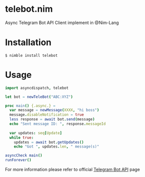 # telebot.nim
Async Telegram Bot API Client implement in @Nim-Lang

Installation
============
```
$ nimble install telebot
```

Usage
=====
```nim
import asyncdispatch, telebot

let bot = newTeleBot("ABC:XYZ")

proc main() {.async.} =
  var message = newMessage(XXXX, "hi boss")
  message.disableNotification = true
  less response = await bot.send(message)
  echo "Sent message ID: ", response.messageId
  
  var updates: seq[Update]
  while true:
    updates = await bot.getUpdates()
    echo "Got ", updates.len, " message(s)"

asyncCheck main()
runForever()
```
For more information please refer to official [Telegram Bot API](https://core.telegram.org/bots/api) page
